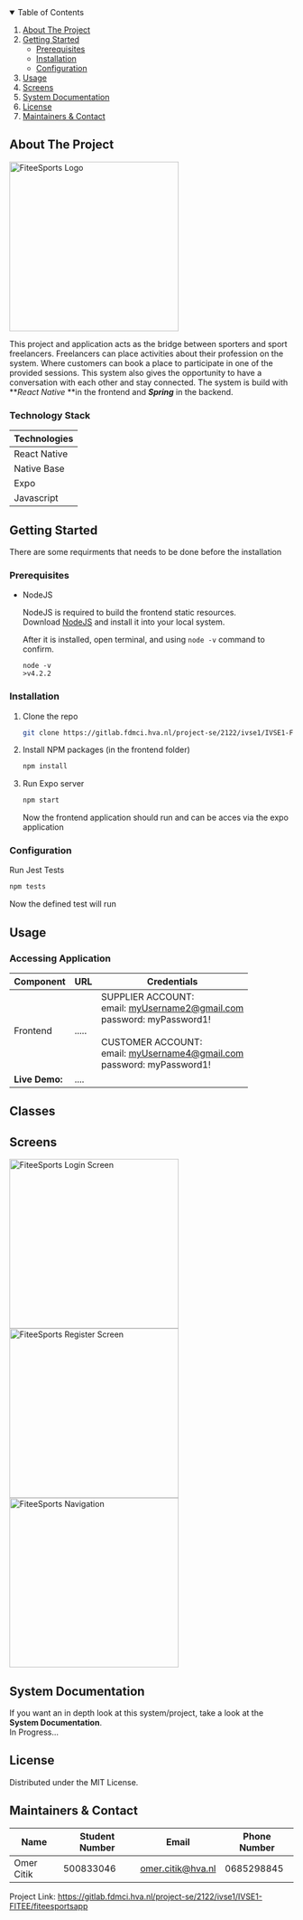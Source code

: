 <!-- TABLE OF CONTENTS -->
<details open="open">
  <summary>Table of Contents</summary>
  <ol>
    <li>
      <a href="#about-the-project">About The Project</a>
    </li>
    <li>
      <a href="#getting-started">Getting Started</a>
      <ul>
        <li><a href="#prerequisites">Prerequisites</a></li>
        <li><a href="#installation">Installation</a></li>
        <li><a href="#configuration">Configuration</a></li>
      </ul>
    </li>
    <li><a href="#usage">Usage</a></li>
    <li><a href="#screens">Screens</a></li>
    <li><a href="#system-documentation">System Documentation</a></li>
    <li><a href="#license">License</a></li>
    <li><a href="#maintainers-contact">Maintainers & Contact</a></li>
  </ol>
</details>



<!-- ABOUT THE PROJECT -->
## About The Project
<img src="https://fiteesports.com/wp-content/uploads/2021/11/Horizontal-Design-transparent.png" alt="FiteeSports Logo" width="300"/>
  
    
This project and application acts as the bridge between sporters and sport freelancers. Freelancers can place activities about their profession on the system. Where customers can book a place to participate in one of the provided sessions. This system also gives the opportunity to have a conversation with each other and stay connected. The system is build with **_React Native_ **in the frontend and **_Spring_** in the backend.

### Technology Stack

 Technologies | 
--- |
React Native |
Native Base |
Expo  |
Javascript |


<!-- GETTING STARTED -->
## Getting Started

There are some requirments that needs to be done before the installation

### Prerequisites


* NodeJS

  NodeJS is required to build the frontend static resources.  
  Download [NodeJS](http://nodejs.org) and install it into your local system. 
 
  After it is installed, open terminal, and using `node -v` command to confirm.
 
  ```
  node -v 
  >v4.2.2
  ```


### Installation

1. Clone the repo
   ```sh
   git clone https://gitlab.fdmci.hva.nl/project-se/2122/ivse1/IVSE1-FITEE/fiteesportsapp.git
   ```
2. Install NPM packages (in the frontend folder)
   ```sh
   npm install
   ```
3. Run Expo server 
   ```sh
   npm start
   ```
   Now the frontend application should run and can be acces via the expo application



### Configuration
Run Jest Tests 
   ```sh
   npm tests
   ```
   Now the defined test will run



## Usage

### Accessing Application
Component         | URL                                      | Credentials
---               | ---                                      | ---
Frontend          |  ..... | SUPPLIER ACCOUNT: <br/> email: myUsername2@gmail.com <br/> password: myPassword1! <br/><br/> CUSTOMER ACCOUNT: <br/> email: myUsername4@gmail.com <br/> password: myPassword1!
**Live Demo:** |  ....   | 


## Classes

## Screens

<img src="https://i.imgur.com/kSUo2GW.jpg" alt="FiteeSports Login Screen" width="300"/>
<img src="https://i.imgur.com/wxsgbEl.jpg" alt="FiteeSports Register Screen" width="300"/>
<img src="https://i.imgur.com/lH9p65T.jpg" alt="FiteeSports Navigation" width="300"/>
  

<!-- CONTRIBUTING -->
## System Documentation

If you want an in depth look at this system/project, take a look at the **System Documentation**.  
In Progress...

<!-- LICENSE -->
## License
Distributed under the MIT License.

<!-- CONTACT -->
## Maintainers & Contact 

Name | Student Number | Email | Phone Number |  
--- | --- | --- | --- | 
Omer Citik | 500833046 | omer.citik@hva.nl | 0685298845 |


Project Link: https://gitlab.fdmci.hva.nl/project-se/2122/ivse1/IVSE1-FITEE/fiteesportsapp
